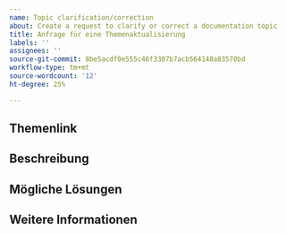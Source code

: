 ```yaml
---
name: Topic clarification/correction
about: Create a request to clarify or correct a documentation topic
title: Anfrage für eine Themenaktualisierung
labels: ''
assignees: ''
source-git-commit: 8be5acdf0e555c46f3307b7acb564148a83570bd
workflow-type: tm+mt
source-wordcount: '12'
ht-degree: 25%

---
```



## Themenlink

<!-- (REQUIRED) A link to the topic that needs clarification or correction -->

## Beschreibung

<!-- (REQUIRED) What needs clarification or correction in this topic? -->

## Mögliche Lösungen

<!-- (OPTIONAL) What would a solution for this issue look like? -->

## Weitere Informationen

<!-- (OPTIONAL) What other information can you provide about this issue? -->

<!--
Thank you for taking the time to report this issue!
GitHub Issues in this repo should relate to the applicable codebase.

Before submitting this issue, make sure you are complying with our Code of Conduct:
https://github.com/AdobeDocs/commerce-operations.en/blob/main/code-of-conduct.md

Issues that do not comply with our Code of Conduct or do not contain enough information may be closed at the maintainers' discretion.

Feel free to remove this section before creating this issue.
-->
